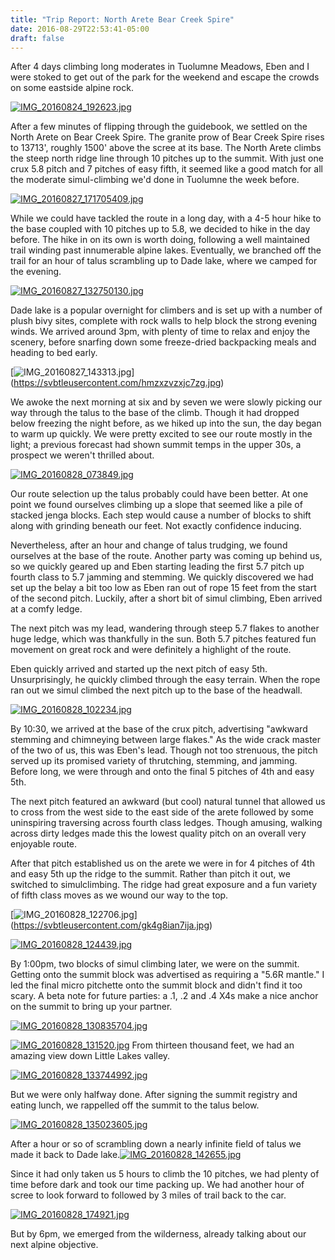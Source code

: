 ```yaml
---
title: "Trip Report: North Arete Bear Creek Spire"
date: 2016-08-29T22:53:41-05:00
draft: false
---
```

After 4 days climbing long moderates in Tuolumne Meadows, Eben and I were stoked to get out of the park for the weekend and escape the crowds on some eastside alpine rock. 

[![IMG_20160824_192623.jpg](https://svbtleusercontent.com/tvgkmshb2y5xa_small.jpg)](https://svbtleusercontent.com/tvgkmshb2y5xa.jpg)

After a few minutes of flipping through the guidebook, we settled on the North Arete on Bear Creek Spire. The granite prow of Bear Creek Spire rises to 13713', roughly 1500' above the scree at its base. The North Arete climbs the steep north ridge line through 10 pitches up to the summit. With just one crux 5.8 pitch and 7 pitches of easy fifth, it seemed like a good match for all the moderate simul-climbing we'd done in Tuolumne the week before.

[![IMG_20160827_171705409.jpg](https://svbtleusercontent.com/tkrzqrp4purhaw_small.jpg)](https://svbtleusercontent.com/tkrzqrp4purhaw.jpg)

While we could have tackled the route in a long day, with a 4-5 hour hike to the base coupled with 10 pitches up to 5.8, we decided to hike in the day before. The hike in on its own is worth doing, following a well maintained trail winding past innumerable alpine lakes. Eventually, we branched off the trail for an hour of talus scrambling up to Dade lake, where we camped for the evening.

[![IMG_20160827_132750130.jpg](https://svbtleusercontent.com/r34h0bgnlvqaw_small.jpg)](https://svbtleusercontent.com/r34h0bgnlvqaw.jpg)

Dade lake is a popular overnight for climbers and is set up with a number of plush bivy sites, complete with rock walls to help block the strong evening winds. We arrived around 3pm, with plenty of time to relax and enjoy the scenery, before snarfing down some freeze-dried backpacking meals and heading to bed early.

[![IMG_20160827_143313.jpg](https://svbtleusercontent.com/hmzxzvzxjc7zg_small.jpg)]
(https://svbtleusercontent.com/hmzxzvzxjc7zg.jpg)

We awoke the next morning at six and by seven we were slowly picking our way through the talus to the base of the climb. Though it had dropped below freezing the night before, as we hiked up into the sun, the day began to warm up quickly. We were pretty excited to see our route mostly in the light; a previous forecast had shown summit temps in the upper 30s, a prospect we weren't thrilled about.

[![IMG_20160828_073849.jpg](https://svbtleusercontent.com/3qpwuwtbnqzlvw_small.jpg)](https://svbtleusercontent.com/3qpwuwtbnqzlvw.jpg)

Our route selection up the talus probably could have been better. At one point we found ourselves climbing up a slope that seemed like a pile of stacked jenga blocks. Each step would cause a number of blocks to shift along with grinding beneath our feet. Not exactly confidence inducing.

Nevertheless, after an hour and change of talus trudging, we found ourselves at the base of the route. Another party was coming up behind us, so we quickly geared up and Eben starting leading the first 5.7 pitch up fourth class to 5.7 jamming and stemming. We quickly discovered we had set up the belay a bit too low as Eben ran out of rope 15 feet from the start of the second pitch. Luckily, after a short bit of simul climbing, Eben arrived at a comfy ledge.

The next pitch was my lead, wandering through steep 5.7 flakes to another huge ledge, which was thankfully in the sun. Both 5.7 pitches featured fun movement on great rock and were definitely a highlight of the route.

Eben quickly arrived and started up the next pitch of easy 5th. Unsurprisingly, he quickly climbed through the easy terrain. When the rope ran out we simul climbed the next pitch up to the base of the headwall.

[![IMG_20160828_102234.jpg](https://svbtleusercontent.com/moiy3h295gispg_small.jpg)](https://svbtleusercontent.com/moiy3h295gispg.jpg)

By 10:30, we arrived at the base of the crux pitch, advertising "awkward stemming and chimneying between large flakes." As the wide crack master of the two of us, this was Eben's lead. Though not too strenuous, the pitch served up its promised variety of thrutching, stemming, and jamming. Before long, we were through and onto the final 5 pitches of 4th and easy 5th.

The next pitch featured an awkward (but cool) natural tunnel that allowed us to cross from the west side to the east side of the arete followed by some uninspiring traversing across fourth class ledges. Though amusing, walking across dirty ledges made this the lowest quality pitch on an overall very enjoyable route.

After that pitch established us on the arete we were in for 4 pitches of 4th and easy 5th up the ridge to the summit. Rather than pitch it out, we switched to simulclimbing. The ridge had great exposure and a fun variety of fifth class moves as we wound our way to the top.

[![IMG_20160828_122706.jpg](https://svbtleusercontent.com/gk4g8ian7ija_small.jpg)]
(https://svbtleusercontent.com/gk4g8ian7ija.jpg)

[![IMG_20160828_124439.jpg](https://svbtleusercontent.com/malufajegqypw_small.jpg)](https://svbtleusercontent.com/malufajegqypw.jpg)

By 1:00pm, two blocks of simul climbing later, we were on the summit. Getting onto the summit block was advertised as requiring a "5.6R mantle." I led the final micro pitchette onto the summit block and didn't find it too scary. A beta note for future parties: a .1, .2 and .4 X4s make a nice anchor on the summit to bring up your partner. 

[![IMG_20160828_130835704.jpg](https://svbtleusercontent.com/sglvti0frjdqq_small.jpg)](https://svbtleusercontent.com/sglvti0frjdqq.jpg)

[![IMG_20160828_131520.jpg](https://svbtleusercontent.com/fnylnzh3fxpwva_small.jpg)](https://svbtleusercontent.com/fnylnzh3fxpwva.jpg)
From thirteen thousand feet, we had an amazing view down Little Lakes valley.

[![IMG_20160828_133744992.jpg](https://svbtleusercontent.com/h6zbibf6bpecag_small.jpg)](https://svbtleusercontent.com/h6zbibf6bpecag.jpg)

But we were only halfway done. After signing the summit registry and eating lunch, we rappelled off the summit to the talus below.

[![IMG_20160828_135023605.jpg](https://svbtleusercontent.com/cnd0ooxrromfyq_small.jpg)](https://svbtleusercontent.com/cnd0ooxrromfyq.jpg)

After a hour or so of scrambling down a nearly infinite field of talus we made it back to Dade lake.[![IMG_20160828_142655.jpg](https://svbtleusercontent.com/hkbjvhr00qica_small.jpg)](https://svbtleusercontent.com/hkbjvhr00qica.jpg)

Since it had only taken us 5 hours to climb the 10 pitches, we had plenty of time before dark and took our time packing up. We had another hour of scree to look forward to followed by 3 miles of trail back to the car.

[![IMG_20160828_174921.jpg](https://svbtleusercontent.com/zmqiusj3hg58g_small.jpg)](https://svbtleusercontent.com/zmqiusj3hg58g.jpg)

But by 6pm, we emerged from the wilderness, already talking about our next alpine objective.


